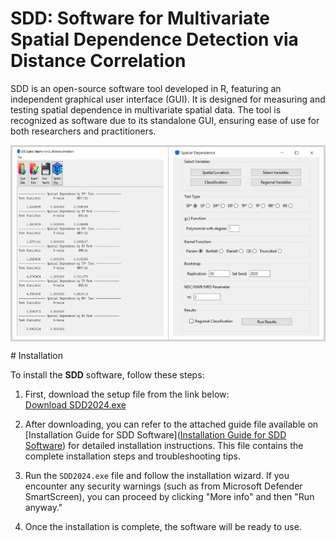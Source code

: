 # SDD: Software for Multivariate Spatial Dependence Detection via Distance Correlation
SDD is an open-source software tool developed in R, featuring an independent graphical user interface (GUI). It is designed for measuring and testing spatial dependence in multivariate spatial data. The tool is recognized as software due to its standalone GUI, ensuring ease of use for both researchers and practitioners.

<div align="center">
  <table cellpadding="10" cellspacing="0" style="border: 2px solid lightgray; border-collapse: collapse;">
    <tr>
      <td align="center" style="border: 1px solid lightgray;">
        <img src="paper/SDD3.jpg" width="300" height="300">
      </td>
      <td align="center" style="border: 1px solid lightgray;">
        <img src="paper/SDD2.jpg" width="300" height="300">
      </td>
    </tr>
  </table>
</div>
# Installation

To install the **SDD** software, follow these steps:

1. First, download the setup file from the link below:  
   [Download SDD2024.exe](https://statisme.com/Content/softs/SDD2024.exe)

2. After downloading, you can refer to the attached guide file available on [Installation Guide for SDD Software]([Installation Guide for SDD Software](https://github.com/emaad7/SDD/blob/main/Installation%20Guide%20for%20SDD%20Software.pdf)) for detailed installation instructions. This file contains the complete installation steps and troubleshooting tips.

3. Run the `SDD2024.exe` file and follow the installation wizard. If you encounter any security warnings (such as from Microsoft Defender SmartScreen), you can proceed by clicking "More info" and then "Run anyway."

4. Once the installation is complete, the software will be ready to use.
